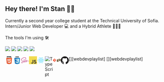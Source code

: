 ## Hey there! I'm Stan 👨‍💻

Currently a second year college student at the Technical University of Sofia. Intern/Junior Web Developer 💻 and a Hybrid Athlete 🏃‍♂💪 

The tools I'm using 🛠

![](https://img.shields.io/badge/JavaScript-Typescript-informational?style=flat&logo=<LOGO_NAME>&logoColor=white&color=blue)
![](https://img.shields.io/badge/JavaScript-React-informational?style=flat&logo=<LOGO_NAME>&logoColor=white&color=9cf)
![](https://img.shields.io/badge/React-NextJS-blue?style=flat&logo=<LOGO_NAME>&logoColor=white&color=black)
![](https://img.shields.io/badge/CSS-TailwindCSS-informational?style=flat&logo=<LOGO_NAME>&logoColor=white&color=9cf)
![](https://img.shields.io/badge/CSS-MUI-informational?style=flat&logo=<LOGO_NAME>&logoColor=white&color=blue)

<img align="left" alt="HTML5" width="26px" src="https://raw.githubusercontent.com/github/explore/80688e429a7d4ef2fca1e82350fe8e3517d3494d/topics/html/html.png"/>
<img align="left" alt="CSS3" width="26px" src="https://raw.githubusercontent.com/github/explore/80688e429a7d4ef2fca1e82350fe8e3517d3494d/topics/css/css.png" />
<img align="left" alt="Sass" width="26px" src="https://raw.githubusercontent.com/github/explore/80688e429a7d4ef2fca1e82350fe8e3517d3494d/topics/sass/sass.png" />
<img align="left" alt="JavaScript" width="26px" src="https://raw.githubusercontent.com/github/explore/80688e429a7d4ef2fca1e82350fe8e3517d3494d/topics/javascript/javascript.png" />
<img align="left" alt="React" width="26px" src="https://raw.githubusercontent.com/github/explore/80688e429a7d4ef2fca1e82350fe8e3517d3494d/topics/react/react.png" />
<img align="left" alt="TypeScript" width="26px" src="https://iconape.com/wp-content/png_logo_vector/typescript.png"/>

[<img align="left" alt="Git" width="26px" src="https://raw.githubusercontent.com/github/explore/80688e429a7d4ef2fca1e82350fe8e3517d3494d/topics/git/git.png" />][webdevplaylist]
[<img align="left" alt="GitHub" width="26px" src="https://raw.githubusercontent.com/github/explore/78df643247d429f6cc873026c0622819ad797942/topics/github/github.png" />][webdevplaylist]




